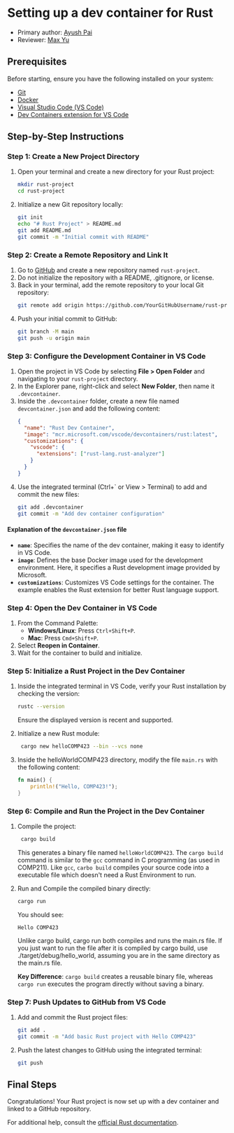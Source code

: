 # Setting up a dev container for Rust

* Primary author: [Ayush Pai](https://github.com/ayushTheunc)
* Reviewer: [Max Yu](https://github.com/myu123)

## Prerequisites

Before starting, ensure you have the following installed on your system:

- [Git](https://git-scm.com/)
- [Docker](https://www.docker.com/)
- [Visual Studio Code (VS Code)](https://code.visualstudio.com/)
- [Dev Containers extension for VS Code](https://marketplace.visualstudio.com/items?itemName=ms-vscode-remote.remote-containers)

## Step-by-Step Instructions

### Step 1: Create a New Project Directory

1. Open your terminal and create a new directory for your Rust project:
   ```bash
   mkdir rust-project
   cd rust-project
   ```
2. Initialize a new Git repository locally:
   ```bash
   git init
   echo "# Rust Project" > README.md
   git add README.md
   git commit -m "Initial commit with README"
   ```

### Step 2: Create a Remote Repository and Link It

1. Go to [GitHub](https://github.com/) and create a new repository named `rust-project`.
2. Do not initialize the repository with a README, .gitignore, or license.
3. Back in your terminal, add the remote repository to your local Git repository:
   ```bash
   git remote add origin https://github.com/YourGitHubUsername/rust-project.git
   ```
4. Push your initial commit to GitHub:
   ```bash
   git branch -M main
   git push -u origin main
   ```

### Step 3: Configure the Development Container in VS Code

1. Open the project in VS Code by selecting **File > Open Folder** and navigating to your `rust-project` directory.
2. In the Explorer pane, right-click and select **New Folder**, then name it `.devcontainer`.
3. Inside the `.devcontainer` folder, create a new file named `devcontainer.json` and add the following content:
   ```json
   {
     "name": "Rust Dev Container",
     "image": "mcr.microsoft.com/vscode/devcontainers/rust:latest",
     "customizations": {
       "vscode": {
         "extensions": ["rust-lang.rust-analyzer"]
       }
     }
   }
   ```
4. Use the integrated terminal (Ctrl+` or View > Terminal) to add and commit the new files:
   ```bash
   git add .devcontainer
   git commit -m "Add dev container configuration"
   ```

#### Explanation of the `devcontainer.json` file

- **`name`**: Specifies the name of the dev container, making it easy to identify in VS Code.
- **`image`**: Defines the base Docker image used for the development environment. Here, it specifies a Rust development image provided by Microsoft.
- **`customizations`**: Customizes VS Code settings for the container. The example enables the Rust extension for better Rust language support.

### Step 4: Open the Dev Container in VS Code

1. From the Command Palette:
   - **Windows/Linux**: Press `Ctrl+Shift+P`.
   - **Mac**: Press `Cmd+Shift+P`.
2. Select **Reopen in Container**.
3. Wait for the container to build and initialize.

### Step 5: Initialize a Rust Project in the Dev Container

1. Inside the integrated terminal in VS Code, verify your Rust installation by checking the version:
   ```bash
   rustc --version
   ```
   Ensure the displayed version is recent and supported.

2. Initialize a new Rust module:
   ```bash
    cargo new helloCOMP423 --bin --vcs none
   ```

3. Inside the helloWorldCOMP423 directory, modify the file `main.rs` with the following content:
   ```rust
   fn main() {
       println!("Hello, COMP423!");
   }
   ```


### Step 6: Compile and Run the Project in the Dev Container

1. Compile the project:
   ```bash
    cargo build

   ```
   This generates a binary file named `helloWorldCOMP423`. The `cargo build` command is similar to the `gcc` command in C programming (as used in COMP211). Like `gcc`, `carbo build` compiles your source code into a executable file which doesn't need a Rust Environment to run. 

2. Run and Compile the compiled binary directly:
   ```bash
   cargo run
   ```
   You should see:
   ```
   Hello COMP423
   ```
   Unlike cargo build, cargo run both compiles and runs the main.rs file. If you just want to run the file after it is compiled by cargo build, 
   use ./target/debug/hello_world, assuming you are in the same directory as the main.rs file. 


   **Key Difference**: `cargo build` creates a reusable binary file, whereas `cargo run` executes the program directly without saving a binary.

### Step 7: Push Updates to GitHub from VS Code

1. Add and commit the Rust project files:
   ```bash
   git add .
   git commit -m "Add basic Rust project with Hello COMP423"
   ```

2. Push the latest changes to GitHub using the integrated terminal:
   ```bash
   git push
   ```

## Final Steps

Congratulations! Your Rust project is now set up with a dev container and linked to a GitHub repository.

For additional help, consult the [official Rust documentation](https://www.rust-lang.org/learn).